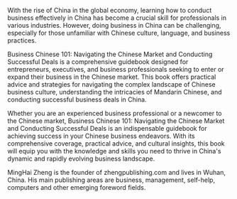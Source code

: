 
With the rise of China in the global economy, learning how to conduct business effectively in China has become a crucial skill for professionals in various industries. However, doing business in China can be challenging, especially for those unfamiliar with Chinese culture, language, and business practices.

Business Chinese 101: Navigating the Chinese Market and Conducting Successful Deals is a comprehensive guidebook designed for entrepreneurs, executives, and business professionals seeking to enter or expand their business in the Chinese market. This book offers practical advice and strategies for navigating the complex landscape of Chinese business culture, understanding the intricacies of Mandarin Chinese, and conducting successful business deals in China.

Whether you are an experienced business professional or a newcomer to the Chinese market, Business Chinese 101: Navigating the Chinese Market and Conducting Successful Deals is an indispensable guidebook for achieving success in your Chinese business endeavors. With its comprehensive coverage, practical advice, and cultural insights, this book will equip you with the knowledge and skills you need to thrive in China's dynamic and rapidly evolving business landscape.

MingHai Zheng is the founder of zhengpublishing.com and lives in Wuhan, China. His main publishing areas are business, management, self-help, computers and other emerging foreword fields.
